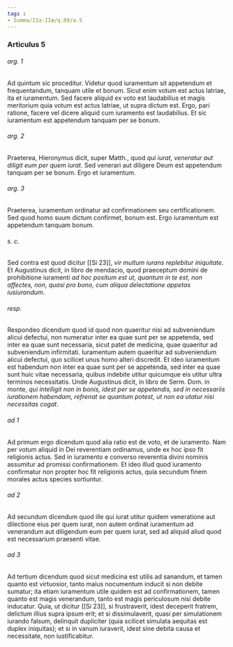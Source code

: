 ```yaml
---
tags : 
- Summa/IIa-IIæ/q.89/a.5
---
```


### Articulus 5

###### arg. 1
Ad quintum sic proceditur. Videtur quod iuramentum sit appetendum et frequentandum, tanquam utile et bonum. Sicut enim votum est actus latriae, ita et iuramentum. Sed facere aliquid ex voto est laudabilius et magis meritorium quia votum est actus latriae, ut supra dictum est. Ergo, pari ratione, facere vel dicere aliquid cum iuramento est laudabilius. Et sic iuramentum est appetendum tanquam per se bonum.

###### arg. 2
Praeterea, Hieronymus dicit, super Matth., quod *qui iurat, veneratur aut diligit eum per quem iurat*. Sed venerari aut diligere Deum est appetendum tanquam per se bonum. Ergo et iuramentum.

###### arg. 3
Praeterea, iuramentum ordinatur ad confirmationem seu certificationem. Sed quod homo suum dictum confirmet, bonum est. Ergo iuramentum est appetendum tanquam bonum.

###### s. c.
Sed contra est quod dicitur [[Si 23]], *vir multum iurans replebitur iniquitate*. Et Augustinus dicit, in libro de mendacio, quod praeceptum domini de prohibitione iuramenti *ad hoc positum est ut, quantum in te est, non affectes, non, quasi pro bono, cum aliqua delectatione appetas iusiurandum*.

###### resp.
Respondeo dicendum quod id quod non quaeritur nisi ad subveniendum alicui defectui, non numeratur inter ea quae sunt per se appetenda, sed inter ea quae sunt necessaria, sicut patet de medicina, quae quaeritur ad subveniendum infirmitati. Iuramentum autem quaeritur ad subveniendum alicui defectui, quo scilicet unus homo alteri discredit. Et ideo iuramentum est habendum non inter ea quae sunt per se appetenda, sed inter ea quae sunt huic vitae necessaria, quibus indebite utitur quicumque eis utitur ultra terminos necessitatis. Unde Augustinus dicit, in libro de Serm. Dom. in monte, *qui intelligit non in bonis, idest per se appetendis, sed in necessariis iurationem habendam, refrenat se quantum potest, ut non ea utatur nisi necessitas cogat*.

###### ad 1
Ad primum ergo dicendum quod alia ratio est de voto, et de iuramento. Nam per votum aliquid in Dei reverentiam ordinamus, unde ex hoc ipso fit religionis actus. Sed in iuramento e converso reverentia divini nominis assumitur ad promissi confirmationem. Et ideo illud quod iuramento confirmatur non propter hoc fit religionis actus, quia secundum finem morales actus species sortiuntur.

###### ad 2
Ad secundum dicendum quod ille qui iurat utitur quidem veneratione aut dilectione eius per quem iurat, non autem ordinat iuramentum ad venerandum aut diligendum eum per quem iurat, sed ad aliquid aliud quod est necessarium praesenti vitae.

###### ad 3
Ad tertium dicendum quod sicut medicina est utilis ad sanandum, et tamen quanto est virtuosior, tanto maius nocumentum inducit si non debite sumatur; ita etiam iuramentum utile quidem est ad confirmationem, tamen quanto est magis venerandum, tanto est magis periculosum nisi debite inducatur. Quia, ut dicitur [[Si 23]], si frustraverit, idest deceperit fratrem, delictum illius supra ipsum erit; et si dissimulaverit, quasi per simulationem iurando falsum, delinquit dupliciter (quia scilicet simulata aequitas est duplex iniquitas); et si in vanum iuraverit, idest sine debita causa et necessitate, non iustificabitur.

